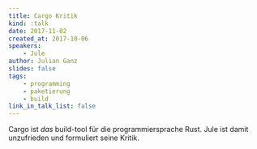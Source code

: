```yaml
---
title: Cargo Kritik
kind: :talk
date: 2017-11-02
created_at: 2017-10-06
speakers:
    - Jule
author: Julian Ganz
slides: false
tags:
    - programming
    - paketierung
    - build
link_in_talk_list: false
---
```


Cargo ist *das* build-tool für die programmiersprache Rust.
Jule ist damit unzufrieden und formuliert seine Kritik.

